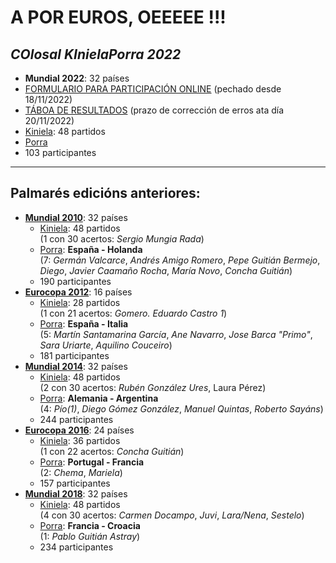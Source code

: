 # A POR EUROS, OEEEEE !!!

## _**CO**losal **KI**niela**P**orra 20**22**_  
[](https://emoticonos) [](https://gist.github.com/rxaviers/7360908) [](https://github.com/ikatyang/emoji-cheat-sheet/blob/master/README.md)

  - **Mundial 2022**: 32 países
  - [FORMULARIO PARA PARTICIPACIÓN ONLINE](https://forms.gle/MuMhPHWtkQpDPc9h8) (pechado desde 18/11/2022)
  - [TÁBOA DE RESULTADOS](https://docs.google.com/spreadsheets/d/1acjRvN-aXyB73pcYOjG-VaavefbGa7rW1fxKZkfBnn4/edit?usp=sharing) (prazo de corrección de erros ata día 20/11/2022)
  - [Kiniela](https://kiniporra.github.io/previas/mundial2022_gh.htm#APOSTAS): 48 partidos  
  - [Porra](https://kiniporra.github.io/previas/mundial2022_gh.htm#PORRA)
  - 103 participantes
  
____________

## Palmarés edicións anteriores:
- **[Mundial 2010](https://kiniporra.github.io/previas/mundial2010_gh.htm)**: 32 países 
  - [Kiniela](https://kiniporra.github.io/previas/mundial2010_gh.htm#APOSTAS): 48 partidos  
    (1 con 30 acertos: _Sergio Mungia Rada_)
  - [Porra](https://kiniporra.github.io/previas/mundial2010_gh.htm#PORRA):   **España - Holanda**  
    (7: _Germán Valcarce_, _Andrés Amigo Romero_, _Pepe Guitián Bermejo_, _Diego_, _Javier Caamaño Rocha_, _María Novo_, _Concha Guitián_)
  - 190 participantes
- **[Eurocopa 2012](https://kiniporra.github.io/previas/eurocopa2012_gh.htm)**: 16 países
  - [Kiniela](https://kiniporra.github.io/previas/eurocopa2012_gh.htm#APOSTAS): 28 partidos  
    (1 con 21 acertos: _Gomero. Eduardo Castro 1_)
  - [Porra](https://kiniporra.github.io/previas/eurocopa2012_gh.htm#PORRA):   **España - Italia**  
    (5: _Martín Santamarina García_, _Ane Navarro_, _Jose Barca "Primo"_, _Sara Uriarte_, _Aquilino Couceiro_)
  - 181 participantes
- **[Mundial 2014](https://kiniporra.github.io/previas/mundial2014_gh.htm)**: 32 países
  - [Kiniela](https://kiniporra.github.io/previas/mundial2014_gh.htm#APOSTAS): 48 partidos  
    (2 con 30 acertos: _Rubén González Ures_, Laura Pérez) 
  - [Porra](https://kiniporra.github.io/previas/mundial2014_gh.htm#PORRA):   **Alemania - Argentina**  
    (4: _Pío(1)_, _Diego Gómez González_, _Manuel Quintas_, _Roberto Sayáns_) 
  - 244 participantes
- **[Eurocopa 2016](https://kiniporra.github.io/previas/eurocopa2016_gh.htm)**: 24 países
  - [Kiniela](https://kiniporra.github.io/previas/eurocopa2016_gh.htm#APOSTAS): 36 partidos  
    (1 con 22 acertos: _Concha Guitián_)
  - [Porra](https://kiniporra.github.io/previas/eurocopa2016_gh.htm#PORRA):   **Portugal - Francia**  
    (2: _Chema_, _Mariela_) 
  - 157 participantes
- **[Mundial 2018](https://kiniporra.github.io/previas/mundial2018_gh.htm)**: 32 países
  - [Kiniela](https://kiniporra.github.io/previas/mundial2018_gh.htm#APOSTAS): 48 partidos  
    (4 con 30 acertos: _Carmen Docampo_, _Juvi_, _Lara/Nena_, _Sestelo_) 
  - [Porra](https://kiniporra.github.io/previas/mundial2018_gh.htm#PORRA):   **Francia - Croacia**  
    (1: _Pablo Guitián Astray_)
  - 234 participantes
